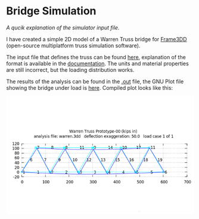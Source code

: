 # Bridge Simulation
_A qucik explanation of the simulator input file._

I have created a simple 2D model of a Warren Truss bridge for [Frame3DD](http://frame3dd.sourceforge.net/) (open-source multiplatform truss simulation software).

The input file that defines the truss can be found [here](warren.3dd), explanation of the format is available in the [documentation](http://svn.code.sourceforge.net/p/frame3dd/code/trunk/doc/Frame3DD-manual.html#inputdata). The units and material properties are still incorrect, but the loading distribution works. 

The results of the analysis can be found in the [.out](warren.out) file, the GNU Plot file showing the bridge under load is [here](warren.plt). Compiled plot looks like this:

![plot](plot.png)
